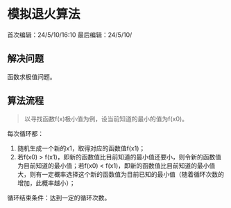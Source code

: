 # 模拟退火算法
首次编辑：24/5/10/16:10
最后编辑：24/5/10/

## 解决问题
函数求极值问题。

## 算法流程
> 以寻找函数f(x)极小值为例，设当前知道的最小的值为f(x0)。

每次循环都：
1. 随机生成一个新的x1，取得对应的函数值f(x1)；
2. 若f(x0) > f(x1)，即新的函数值比目前知道的最小值还要小，则令新的函数值为目前知道的最小值；若f(x0) < f(x1)，即新的函数值比目前知道的最小值大，则有一定概率选择这个新的函数值为目前已知的最小值（随着循环次数的增加，此概率越小）；

循环结束条件：达到一定的循环次数。

